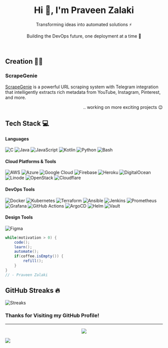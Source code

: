 <h1 align="center"> Hi 👋, I'm Praveen Zalaki </br> 
</h1>
<p align="center">Transforming ideas into automated solutions ⚡</p>
<p align="center">Building the DevOps future, one deployment at a time 🚀</p>
<p align="center">
<a href="mailto:praveenzalaki.arc@gmail.com" target="_blank"><img alt="" src="https://img.shields.io/badge/Email-000?logo=gmail&logoColor=D14836&style=for-the-badge" style="vertical-align:center" /></a>
<a href="https://linkedin.com/in/praveen-zalaki-72b275351" target="_blank"><img alt="" src="https://img.shields.io/badge/LinkedIn-000?logo=linkedin&logoColor=0A66C2&style=for-the-badge" style="vertical-align:center" /></a>
<a href="https://instagram.com/zenzer0s" target="_blank"><img alt="" src="https://img.shields.io/badge/Instagram-000?style=for-the-badge&logo=Instagram&logoColor=E4405F" style="vertical-align:center" /></a>
</p>

## Creation 👨‍💻

### ScrapeGenie
[ScrapeGenie](https://github.com/zenzer0s/ScrapeGenie.git) is a powerful URL scraping system with Telegram integration that intelligently extracts rich metadata from YouTube, Instagram, Pinterest, and more.

<p align="right">
.. working on more exciting projects 😉 </p>

## Tech Stack 💻
#### Languages
![C](https://img.shields.io/badge/-C-000?style=for-the-badge&logo=c)
![Java](https://img.shields.io/badge/-Java-000?style=for-the-badge&logo=openjdk&logoColor=ED8B00)
![JavaScript](https://img.shields.io/badge/-JavaScript-000?style=for-the-badge&logo=javascript)
![Kotlin](https://img.shields.io/badge/-Kotlin-000?style=for-the-badge&logo=kotlin&logoColor=7F52FF)
![Python](https://img.shields.io/badge/-Python-000?style=for-the-badge&logo=python&logoColor=ffdd54)
![Bash](https://img.shields.io/badge/-Bash-000?style=for-the-badge&logo=gnu-bash&logoColor=white)

#### Cloud Platforms & Tools
![AWS](https://img.shields.io/badge/-AWS-000?style=for-the-badge&logo=amazon-aws&logoColor=FF9900)
![Azure](https://img.shields.io/badge/-Azure-000?style=for-the-badge&logo=microsoftazure&logoColor=0072C6)
![Google Cloud](https://img.shields.io/badge/-Google%20Cloud-000?style=for-the-badge&logo=google-cloud&logoColor=4285F4)
![Firebase](https://img.shields.io/badge/-Firebase-000?style=for-the-badge&logo=firebase&logoColor=FFCA28)
![Heroku](https://img.shields.io/badge/-Heroku-000?style=for-the-badge&logo=heroku&logoColor=430098)
![DigitalOcean](https://img.shields.io/badge/-DigitalOcean-000?style=for-the-badge&logo=digitalocean&logoColor=0080FF)
![Linode](https://img.shields.io/badge/-Linode-000?style=for-the-badge&logo=linode&logoColor=00A95C)
![OpenStack](https://img.shields.io/badge/-OpenStack-000?style=for-the-badge&logo=openstack&logoColor=ED1944)
![Cloudflare](https://img.shields.io/badge/-Cloudflare-000?style=for-the-badge&logo=cloudflare&logoColor=F38020)

#### DevOps Tools
![Docker](https://img.shields.io/badge/-Docker-000?style=for-the-badge&logo=docker&logoColor=0db7ed)
![Kubernetes](https://img.shields.io/badge/-Kubernetes-000?style=for-the-badge&logo=kubernetes&logoColor=326ce5)
![Terraform](https://img.shields.io/badge/-Terraform-000?style=for-the-badge&logo=terraform&logoColor=5835CC)
![Ansible](https://img.shields.io/badge/-Ansible-000?style=for-the-badge&logo=ansible&logoColor=white)
![Jenkins](https://img.shields.io/badge/-Jenkins-000?style=for-the-badge&logo=jenkins&logoColor=white)
![Prometheus](https://img.shields.io/badge/-Prometheus-000?style=for-the-badge&logo=prometheus&logoColor=E6522C)
![Grafana](https://img.shields.io/badge/-Grafana-000?style=for-the-badge&logo=grafana&logoColor=F46800)
![GitHub Actions](https://img.shields.io/badge/-GitHub%20Actions-000?style=for-the-badge&logo=github-actions&logoColor=2088FF)
![ArgoCD](https://img.shields.io/badge/-ArgoCD-000?style=for-the-badge&logo=argo&logoColor=F16061)
![Helm](https://img.shields.io/badge/-Helm-000?style=for-the-badge&logo=helm&logoColor=0F1689)
![Vault](https://img.shields.io/badge/-Vault-000?style=for-the-badge&logo=vault&logoColor=000000)

#### Design Tools
![Figma](https://img.shields.io/badge/-Figma-000?style=for-the-badge&logo=figma&logoColor=F24E1E)

``` java
while(motivation > 0) {
    code();
    learn();
    automate();
    if(coffee.isEmpty()) {
        refill();
    }
}
// - Praveen Zalaki
```

## GitHub Streaks 🔥
![Streaks](https://nirzak-streak-stats.vercel.app/?user=zenzer0s&theme=jolly&date_format=j%20M%5B%20Y%5D)

### Thanks for Visiting my GitHub Profile!

---
<p align="center">
<img src="https://github.com/zenzer0s/zenzer0s/blob/output/github-contribution-grid-snake-dark.svg">
</p>

[![](https://visitcountpro.netlify.app/api?id=zenzer0s&pretty=true)](https://visitcount.itsvg.in)
